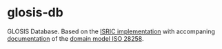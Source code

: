 # glosis-db
GLOSIS Database. Based on the [ISRIC implementation](https://github.com/ISRICWorldSoil/iso-28258) with accompaning [documentation](https://iso28258.isric.org/) of the [domain model ISO 28258](https://www.iso.org/standard/44595.html).
